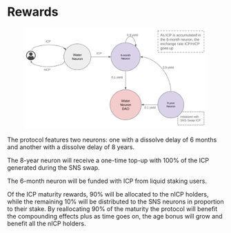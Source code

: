 # Rewards

<figure><img src="../.gitbook/assets/image (13).png" alt=""><figcaption></figcaption></figure>

The protocol features two neurons: one with a dissolve delay of 6 months and another with a dissolve delay of 8 years.&#x20;

The 8-year neuron will receive a one-time top-up with 100% of the ICP generated during the SNS swap.&#x20;

The 6-month neuron will be funded with ICP from liquid staking users.&#x20;

Of the ICP maturity rewards, 90% will be allocated to the nICP holders, while the remaining 10% will be distributed to the SNS neurons in proportion to their stake. By reallocating 90% of the maturity the protocol will benefit the compounding effects plus as time goes on, the age bonus will grow and benefit all the nICP holders.
